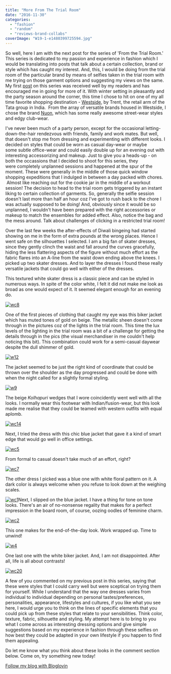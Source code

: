 ```yaml
---
title: "More From The Trial Room"
date: "2016-11-30"
categories: 
  - "fashion"
  - "random"
  - "reviews-brand-collabs"
coverImage: "W19-1-e1480399725594.jpg"
---
```


So well, here I am with the next post for the series of 'From the Trial Room.' This series is dedicated to my passion and experience in fashion which I would be translating into posts that talk about a certain collection, brand or style which has caught my interest. And, this, I would be doing from the trial room of the particular brand by means of selfies taken in the trial room with me trying on those garment options and suggesting my views on the same. My first [post](http://ifsbutsandsetcs.com/2016/10/from-the-trial-room/) on this series was received well by my readers and has encouraged me in going for more of it. With winter setting in pleasantly and the party season around the corner, this time I chose to hit on one of my all time favorite shopping destination - [Westside](http://www.mywestside.com/Home.aspx), by Trent, the retail arm of the Tata group in India.  From the array of versatile brands housed in Westside, I chose the brand [Nuon](http://www.mywestside.com/WebPages/Women/Nuon_women.aspx), which has some really awesome street-wear styles and edgy club-wear.

I've never been much of a party person, except for the occasional letting-down-the-hair rendezvous with friends, family and work mates. But well, that doesn't stop me from dressing and experimenting with different looks. I decided on styles that could be worn as casual day-wear or maybe some subtle office-wear and could easily double up for an evening out with interesting accessorizing and makeup. Just to give you a heads-up - on both the occassions that I decided to shoot for this series, they were completely unplanned sessions and happened at the spur of the moment. These were generally in the middle of those quick window shopping expeditions that I indulged in between a day packed with chores.  Almost like reaching out for the cookie jar in the middle of a workout session! The decision to head to the trial room gets triggered by an instant liking to certain collection of garments. So, generally the selfie session doesn't last more than half an hour coz I've got to rush back to the chore I was actually supposed to be doing! And, obviously since it would be so unplanned, I wouldn't have been prepared with the right accessories or makeup to match the ensembles for added effect. Also, notice the bag and the mess around. Talk about challenges of clicking in a restricted trial room!

Over the last few weeks the after-effects of Diwali bingeing had started showing on me in the form of extra pounds at the wrong places. Hence I went safe on the silhouettes I selected. I am a big fan of skater dresses, since they gently clinch the waist and fall around the curves gracefully, hiding the less flattering aspects of the figure without much effort as the fabric flares into an A-line from the waist down ending above the knees. I picked up two skater dresses. And to layer the dresses I found these really versatile jackets that could go well with either of the dresses.

This textured white skater dress is a classic piece and can be styled in numerous ways. In spite of the color white, I felt it did not make me look as broad as one would expect of it. It seemed elegant enough for an evening do.

[![wc8](images/WC8-225x300.jpg)](http://ifsbutsandsetcs.com/wp-content/uploads/2016/11/WC8.jpg)

One of the first pieces of clothing that caught my eye was this biker jacket which has muted tones of gold on beige. The metallic sheen doesn't come through in the pictures coz of the lights in the trial room. This time the lux levels of the lighting in the trial room was a bit of a challenge for getting the details through in the pics (the visual merchandiser in me couldn't help noticing this bit). This combination could work for a semi-casual daywear despite the dull shimmer of gold.

[![w12](images/W12-1-1024x835.jpg)](http://ifsbutsandsetcs.com/wp-content/uploads/2016/11/W12-1.jpg)

The jacket seemed to be just the right kind of coordinate that could be thrown over the shoulder as the day progressed and could be done with when the night called for a slightly formal styling.

[![w9](images/W9-605x1024.jpg)](http://ifsbutsandsetcs.com/wp-content/uploads/2016/11/W9.jpg)

The beige _Kolhapuri_ wedges that I wore coincidently went well with all the looks. I normally wear this footwear with Indian/fusion-wear, but this look made me realise that they could be teamed with western outfits with equal aplomb.

[![wc14](images/WC14-893x1024.jpg)](http://ifsbutsandsetcs.com/wp-content/uploads/2016/11/WC14.jpg)

Next, I tried the dress with this chic blue jacket that gave it a kind of smart edge that would go well in office settings.

[![wc5](images/WC5-929x1024.jpg)](http://ifsbutsandsetcs.com/wp-content/uploads/2016/11/WC5.jpg)

From formal to casual doesn't take much of an effort, right?

[![wc7](images/WC7-641x1024.jpg)](http://ifsbutsandsetcs.com/wp-content/uploads/2016/11/WC7.jpg)

The other dress I picked was a blue one with white floral pattern on it. A dark color is always welcome when you refuse to look down at the weighing scales.

[![wc1](images/WC1-549x1024.jpg)](http://ifsbutsandsetcs.com/wp-content/uploads/2016/11/WC1.jpg)Next, I slipped on the blue jacket. I have a thing for tone on tone looks. There's an air of no-nonsense regality that makes for a perfect impression in the board room, of course, oozing oodles of feminine charm.

[![wc2](images/WC2-923x1024.jpg)](http://ifsbutsandsetcs.com/wp-content/uploads/2016/11/WC2.jpg)

This one makes for the end-of-the-day look. Work wrapped up. Time to unwind!

[![w4](images/W4-1-500x1024.jpg)](http://ifsbutsandsetcs.com/wp-content/uploads/2016/11/W4-1.jpg)

One last one with the white biker jacket. And, I am not disappointed. After all, life is all about contrasts!

[![wc20](images/WC20-1024x691.jpg)](http://ifsbutsandsetcs.com/wp-content/uploads/2016/11/WC20.jpg)

A few of you commented on my previous post in this series, saying that these were styles that I could carry well but were sceptical on trying them for yourself. While I understand that the way one dresses varies from individual to individual depending on personal tastes/preferences, personalities, appearance, lifestyles and cultures, if you like what you see here, I would urge you to think on the lines of specific elements that you could pick up from these styles that relate to your sensibilities. Think color, texture, fabric, silhouette and styling. My attempt here is to bring to you what I come across as interesting dressing options and give simple suggestions based on my experience in fashion through these selfies on how best they could be adapted in your own lifestyle if you happen to find them appealing.

Do let me know what you think about these looks in the comment section below. Come on, try something new today!

[Follow my blog with Bloglovin](https://www.bloglovin.com/blog/18310519/?claim=cpnj8xvpaej)
